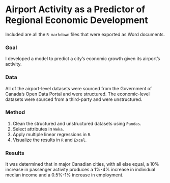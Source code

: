 # Airport Activity as a Predictor of Regional Economic Development

Included are all the `R-markdown` files that were exported as Word documents.

### Goal
I developed a model to predict a city’s economic growth given its airport’s activity.

### Data
All of the airport-level datasets were sourced from the Government of Canada’s Open Data Portal and were structured. The economic-level datasets were sourced from a third-party and were unstructured.

### Method
1. Clean the structured and unstructured datasets using `Pandas`.
2. Select attributes in `Weka`.
3. Apply multiple linear regressions in `R`.
4. Visualize the results in `R` and `Excel`.

### Results
It was determined that in major Canadian cities, with all else equal, a 10% increase in passenger activity produces a 1%-4% increase in individual median income and a 0.5%-1% increase in employment.
